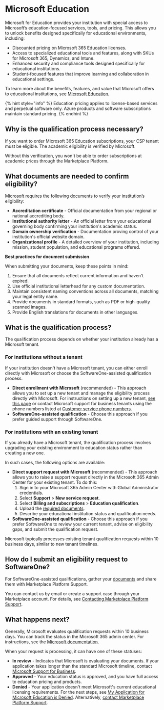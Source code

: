 # Microsoft Education

Microsoft for Education provides your institution with special access to Microsoft’s education-focused services, tools, and pricing. This allows you to unlock benefits designed specifically for educational environments, including:&#x20;

* Discounted pricing on Microsoft 365 Education licenses.
* Access to specialized educational tools and features, along with SKUs for Microsoft 365, Dynamics, and Intune.
* Enhanced security and compliance tools designed specifically for educational institutions.
* Student-focused features that improve learning and collaboration in educational settings.

To learn more about the benefits, features, and value that Microsoft offers to educational institutions, see [Microsoft Education](https://www.microsoft.com/education/why-microsoft-education).

{% hint style="info" %}
Education pricing applies to license-based services and perpetual software only. Azure products and software subscriptions maintain standard pricing.
{% endhint %}

## Why is the qualification process necessary?

If you want to order Microsoft 365 Education subscriptions, your CSP tenant must be eligible. The academic eligibility is verified by Microsoft.

Without this verification, you won't be able to order subscriptions at academic prices through the Marketplace Platform.&#x20;

## What documents are needed to confirm eligibility?

Microsoft requires the following documents to verify your institution’s eligibility:

* **Accreditation certificate** - Official documentation from your regional or national accrediting body.
* **Institutional authority letter** - An official letter from your educational governing body confirming your institution's academic status.
* **Domain ownership verification** - Documentation proving control of your institution's official website domain.
* **Organizational profile** - A detailed overview of your institution, including mission, student population, and educational programs offered.

**Best practices for document submission**

When submitting your documents, keep these points in mind:

1. Ensure that all documents reflect current information and haven't expired.&#x20;
2. Use official institutional letterhead for any custom documentation.
3. Maintain consistent naming conventions across all documents, matching your legal entity name.
4. Provide documents in standard formats, such as PDF or high-quality scanned images.
5. Provide English translations for documents in other languages.

## What is the qualification process?

The qualification process depends on whether your institution already has a Microsoft tenant.&#x20;

### For institutions without a tenant

If your institution doesn't have a Microsoft tenant, you can either enroll directly with Microsoft or choose the SoftwareOne-assisted qualification process.

* **Direct enrollment with Microsoft** (recommended) - This approach allows you to set up a new tenant and manage the eligibility process directly with Microsoft. For instructions on setting up a new tenant, [see this page](https://learn.microsoft.com/en-us/microsoft-365/education/deploy/create-your-office-365-tenant) or contact Microsoft support for business tenants using the phone numbers listed at [Customer service phone numbers](https://support.microsoft.com/en-us/topic/customer-service-phone-numbers-c0389ade-5640-e588-8b0e-28de8afeb3f2).
* **SoftwareOne-assisted qualification** - Choose this approach if you prefer guided support through SoftwareOne.

### For institutions with an existing tenant

If you already have a Microsoft tenant, the qualification process involves upgrading your existing environment to education status rather than creating a new one.&#x20;

In such cases, the following options are available:

* **Direct support request with Microsoft** (recommended) - This approach allows you to raise a support request directly in the Microsoft 365 Admin Center for your existing tenant. To do this:
  1. Sign in to your Microsoft 365 Admin Center with Global Administrator credentials.
  2. Select **Support** > **New service request**.
  3. Select **Billing and subscriptions** > **Education qualification**.
  4. Upload the [required documents](microsoft-education.md#what-documents-are-needed-to-confirm-eligibility).
  5. Describe your educational institution status and qualification needs.
* **SoftwareOne-assisted qualification** - Choose this approach if you prefer SoftwareOne to review your current tenant, advise on eligibility gaps, and submit the qualification request.&#x20;

Microsoft typically processes existing tenant qualification requests within 10 business days, similar to new tenant timelines.&#x20;

## How do I submit an eligibility request to SoftwareOne?

For SoftwareOne-assisted qualifications, gather your [documents](microsoft-education.md#what-documents-are-needed-to-confirm-eligibility) and share them with Marketplace Platform Support.&#x20;

You can contact us by email or create a support case through your Marketplace account. For details, see [Contacting Marketplace Platform Support](../../help-and-support/contact-support.md#contacting-marketplace-platform-support).

## What happens next?

Generally, Microsoft evaluates qualification requests within 10 business days. You can track the status in the Microsoft 365 admin center. For instructions, see the [Microsoft documentation](https://learn.microsoft.com/en-us/microsoft-365/commerce/subscriptions/verify-academic-eligibility?view=o365-worldwide\&source=recommendations#check-the-status-of-your-schools-academic-eligibility).&#x20;

When your request is processing, it can have one of these statuses:

* **In review** - Indicates that Microsoft is evaluating your documents. If your application takes longer than the standard Microsoft timeline, contact [Microsoft Support for Business](https://support.serviceshub.microsoft.com/supportforbusiness/onboarding?origin=/supportforbusiness/manage).
* **Approved** - Your education status is approved, and you have full access to education pricing and products.
* **Denied** - Your application doesn't meet Microsoft's current educational licensing requirements. For the next steps, see [My Application for Microsoft Education is Denied](faqs/my-application-for-microsoft-education-is-denied.md). Alternatively, [contact Marketplace Platform Support](../../help-and-support/contact-support.md).
